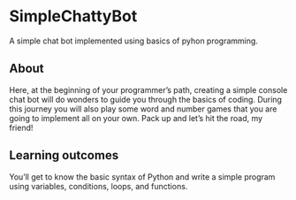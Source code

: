 # SimpleChattyBot
A simple chat bot implemented using basics of pyhon programming.

## About
Here, at the beginning of your programmer’s path, creating a simple console chat bot will do wonders to guide you through the basics of coding. During this journey you will also play some word and number games that you are going to implement all on your own. Pack up and let’s hit the road, my friend!


## Learning outcomes
You’ll get to know the basic syntax of Python and write a simple program using variables, conditions, loops, and functions.